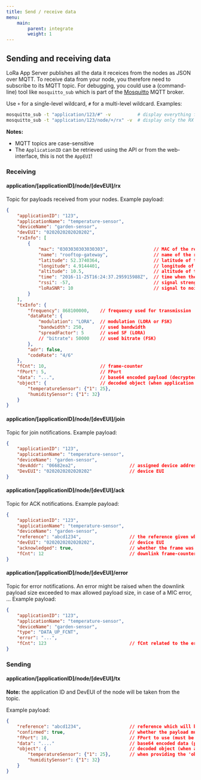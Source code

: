 ```yaml
---
title: Send / receive data
menu:
    main:
        parent: integrate
        weight: 1
---
```


## Sending and receiving data

LoRa App Server publishes all the data it receices from the nodes
as JSON over MQTT. To receive data from your node, you therefore 
need to subscribe to its MQTT topic. For debugging, you could use a 
(command-line) tool like `mosquitto_sub` which is part of the 
[Mosquitto](http://mosquitto.org/) MQTT broker.

Use `+` for a single-level wildcard, `#` for a multi-level wildcard.
Examples:

```bash
mosquitto_sub -t "application/123/#" -v          # display everything for the given application ID
mosquitto_sub -t "application/123/node/+/rx" -v  # display only the RX payloads for the given application ID
```

**Notes:**

* MQTT topics are case-sensitive
* The `ApplicationID` can be retrieved using the API or from the web-interface,
  this is not the `AppEUI`!

### Receiving

#### application/[applicationID]/node/[devEUI]/rx

Topic for payloads received from your nodes. Example payload:

```json
{
    "applicationID": "123",
    "applicationName": "temperature-sensor",
    "deviceName": "garden-sensor",
    "devEUI": "0202020202020202",
    "rxInfo": [
        {
            "mac": "0303030303030303",                 // MAC of the receiving gateway
            "name": "rooftop-gateway",                 // name of the receiving gateway
            "latitude": 52.3740364,                    // latitude of the receiving gateway
            "longitude": 4.9144401,                    // longitude of the receiving gateway
            "altitude": 10.5,                          // altitude of the receiving gateway
            "time": "2016-11-25T16:24:37.295915988Z",  // time when the package was received (GPS time of gateway, only set when available)
            "rssi": -57,                               // signal strength (dBm)
            "loRaSNR": 10                              // signal to noise ratio
        }
    ],
    "txInfo": {
        "frequency": 868100000,    // frequency used for transmission
        "dataRate": {
            "modulation": "LORA",  // modulation (LORA or FSK)
            "bandwidth": 250,      // used bandwidth
            "spreadFactor": 5      // used SF (LORA)
            // "bitrate": 50000    // used bitrate (FSK)
        },
        "adr": false,
        "codeRate": "4/6"
    },
    "fCnt": 10,                    // frame-counter
    "fPort": 5,                    // FPort
    "data": "...",                 // base64 encoded payload (decrypted)
    "object": {                    // decoded object (when application coded has been configured)
        "temperatureSensor": {"1": 25},
        "humiditySensor": {"1": 32}
    }
}
```

#### application/[applicationID]/node/[devEUI]/join

Topic for join notifications. Example payload:

```json
{
    "applicationID": "123",
    "applicationName": "temperature-sensor",
    "deviceName": "garden-sensor",
    "devAddr": "06682ea2",                    // assigned device address
    "DevEUI": "0202020202020202"              // device EUI
}
```

#### application/[applicationID]/node/[devEUI]/ack

Topic for ACK notifications. Example payload:

```json
{
    "applicationID": "123",
    "applicationName": "temperature-sensor",
    "deviceName": "garden-sensor",
    "reference": "abcd1234",                  // the reference given when sending the downlink payload
    "devEUI": "0202020202020202",             // device EUI
    "acknowledged": true,                     // whether the frame was acknowledged or not (e.g. timeout)
    "fCnt": 12                                // downlink frame-counter
}
```

#### application/[applicationID]/node/[devEUI]/error

Topic for error notifications. An error might be raised when the downlink
payload size exceeded to max allowed payload size, in case of a MIC error,
... Example payload:

```json
{
    "applicationID": "123",
    "applicationName": "temperature-sensor",
    "deviceName": "garden-sensor",
    "type": "DATA_UP_FCNT",
    "error": "...",
    "fCnt": 123                               // fCnt related to the error (if applicable)
}
```

### Sending

#### application/[applicationID]/node/[devEUI]/tx

**Note:** the application ID and DevEUI of the node will be taken from the topic.

Example payload:

```json
{
    "reference": "abcd1234",                  // reference which will be used on ack or error (this can be a random string)
    "confirmed": true,                        // whether the payload must be sent as confirmed data down or not
    "fPort": 10,                              // FPort to use (must be > 0)
    "data": "...."                            // base64 encoded data (plaintext, will be encrypted by LoRa Server)
    "object": {                               // decoded object (when application coded has been configured)
        "temperatureSensor": {"1": 25},       // when providing the 'object', you can omit 'data'
        "humiditySensor": {"1": 32}
    }
}

```
